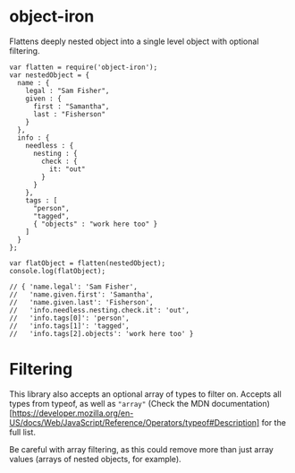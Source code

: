 object-iron
===========

Flattens deeply nested object into a single level object with optional filtering.

    var flatten = require('object-iron');
    var nestedObject = {
      name : {
        legal : "Sam Fisher",
        given : {
          first : "Samantha",
          last : "Fisherson"
        }
      },
      info : {
        needless : {
          nesting : {
            check : {
              it: "out"
            }
          }
        },
        tags : [
          "person",
          "tagged",
          { "objects" : "work here too" }
        ]
      }
    };

    var flatObject = flatten(nestedObject);
    console.log(flatObject);

    // { 'name.legal': 'Sam Fisher',
    //   'name.given.first': 'Samantha',
    //   'name.given.last': 'Fisherson',
    //   'info.needless.nesting.check.it': 'out',
    //   'info.tags[0]': 'person',
    //   'info.tags[1]': 'tagged',
    //   'info.tags[2].objects': 'work here too' }

# Filtering

This library also accepts an optional array of types to filter on.  Accepts all types from typeof, as well as `"array"`  (Check the MDN documentation)[https://developer.mozilla.org/en-US/docs/Web/JavaScript/Reference/Operators/typeof#Description] for the full list.

Be careful with array filtering, as this could remove more than just array values (arrays of nested objects, for example).
